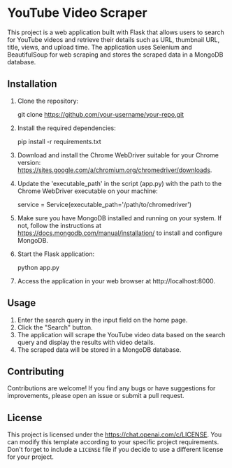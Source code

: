 # YouTube Video Scraper

This project is a web application built with Flask that allows users to search for YouTube videos and retrieve their details such as URL, thumbnail URL, title, views, and upload time. The application uses Selenium and BeautifulSoup for web scraping and stores the scraped data in a MongoDB database.

## Installation

1. Clone the repository:

   git clone https://github.com/your-username/your-repo.git

1. Install the required dependencies:

   pip install -r requirements.txt

2. Download and install the Chrome WebDriver suitable for your Chrome version: https://sites.google.com/a/chromium.org/chromedriver/downloads.

3. Update the 'executable_path' in the script (app.py) with the path to the Chrome WebDriver executable on your machine:

   service = Service(executable_path='/path/to/chromedriver')

4. Make sure you have MongoDB installed and running on your system. If not, follow the instructions at https://docs.mongodb.com/manual/installation/ to install and configure MongoDB.

5. Start the Flask application:

   python app.py

6. Access the application in your web browser at http://localhost:8000.

## Usage
1. Enter the search query in the input field on the home page.
2. Click the "Search" button.
3. The application will scrape the YouTube video data based on the search query and display the results with video details.
4. The scraped data will be stored in a MongoDB database.

## Contributing
Contributions are welcome! If you find any bugs or have suggestions for improvements, please open an issue or submit a pull request.

## License
This project is licensed under the https://chat.openai.com/c/LICENSE.
You can modify this template according to your specific project requirements. Don't forget to include a `LICENSE` file if you decide to use a different license for your project.

